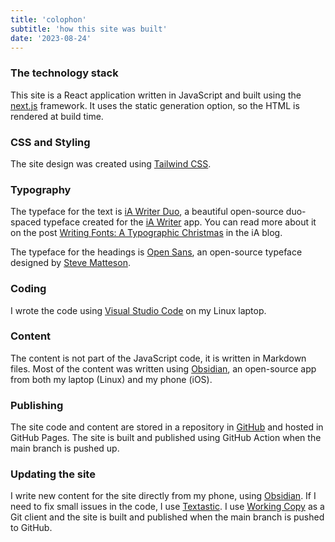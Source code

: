 ```yaml
---
title: 'colophon'
subtitle: 'how this site was built'
date: '2023-08-24'
---
```


### The technology stack

This site is a React application written in JavaScript and built using the [next.js](http://nextjs.org) framework. It uses the static generation option, so the HTML is rendered at build time. 

### CSS and Styling

The site design was created using [Tailwind CSS](https://tailwindcss.com).

### Typography

The typeface for the text is [iA Writer Duo](https://github.com/iaolo/iA-Fonts/tree/master/iA%20Writer%20Duo), a beautiful open-source duo-spaced typeface created for the [iA Writer](https://ia.net/) app. You can read more about it on the post [Writing Fonts: A Typographic Christmas](https://ia.net/topics/a-typographic-christmas) in the iA blog.

The typeface for the headings is [Open Sans](https://github.com/googlefonts/opensans), an open-source typeface designed by [Steve Matteson](https://mattesontypographics.com/).

### Coding

I wrote the code using [Visual Studio Code](https://code.visualstudio.com/) on my Linux laptop.

### Content

The content is not part of the JavaScript code, it is written in Markdown files. Most of the content was written using [Obsidian](https://obsidian.md/), an open-source app from both my laptop (Linux) and my phone (iOS).

### Publishing

The site code and content are stored in a repository in [GitHub](http://github.com) and hosted in GitHub Pages. The site is built and published using GitHub Action when the main branch is pushed up.

### Updating the site

I write new content for the site directly from my phone, using [Obsidian](https://obsidian.md/). If I need to fix small issues in the code, I use [Textastic](https://www.textasticapp.com/). I use [Working Copy](https://workingcopyapp.com/) as a Git client and the site is built and published when the main branch is pushed to GitHub.